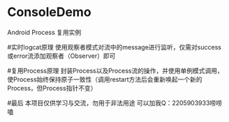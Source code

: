 # ConsoleDemo
 Android Process 复用实例

#实时logcat原理
使用观察者模式对流中的message进行监听，仅需对success或error流添加观察者（Observer）即可

#复用Process原理
封装Process以及Process流的操作，并使用单例模式调用，使Process始终保持原子一致性（调用restart方法后会重新唤起一个新的Process，但Process指针不变）

#最后
本项目仅供学习与交流，勿用于非法用途
可以加我Q：2205903933唠唠嗑
